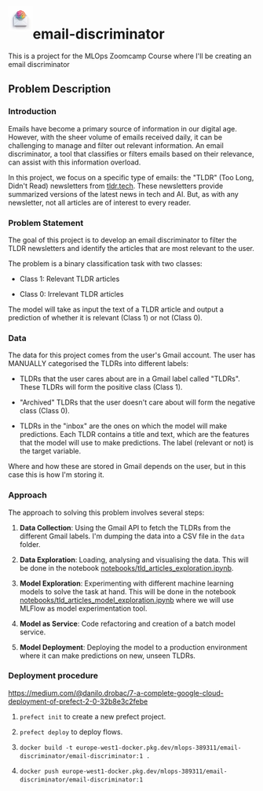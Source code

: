 
<img align="left" width="50" height="50" src="./images/email-discriminator.png" alt="email-discriminator">

# email-discriminator

This is a project for the MLOps Zoomcamp Course where I'll be creating an email discriminator

## Problem Description

### Introduction

Emails have become a primary source of information in our digital age. However, with the sheer volume of emails received daily, it can be challenging to manage and filter out relevant information. An email discriminator, a tool that classifies or filters emails based on their relevance, can assist with this information overload.

In this project, we focus on a specific type of emails: the "TLDR" (Too Long, Didn't Read) newsletters from [tldr.tech](https://tldr.tech/). These newsletters provide summarized versions of the latest news in tech and AI. But, as with any newsletter, not all articles are of interest to every reader.

### Problem Statement

The goal of this project is to develop an email discriminator to filter the TLDR newsletters and identify the articles that are most relevant to the user.

The problem is a binary classification task with two classes:

* Class 1: Relevant TLDR articles

* Class 0: Irrelevant TLDR articles

The model will take as input the text of a TLDR article and output a prediction of whether it is relevant (Class 1) or not (Class 0).

### Data

The data for this project comes from the user's Gmail account. The user has MANUALLY categorised the TLDRs into different labels:

* TLDRs that the user cares about are in a Gmail label called "TLDRs". These TLDRs will form the positive class (Class 1).

* "Archived" TLDRs that the user doesn't care about will form the negative class (Class 0).

* TLDRs in the "inbox" are the ones on which the model will make predictions.
Each TLDR contains a title and text, which are the features that the model will use to make predictions. The label (relevant or not) is the target variable.

Where and how these are stored in Gmail depends on the user, but in this case this is how I'm storing it.

### Approach

The approach to solving this problem involves several steps:

1. **Data Collection**: Using the Gmail API to fetch the TLDRs from the different Gmail labels. I'm dumping the data into a CSV file in the `data` folder.

2. **Data Exploration**: Loading, analysing and visualising the data. This will be done in the notebook [notebooks/tld_articles_exploration.ipynb](notebooks/tld_articles_exploration.ipynb).

3. **Model Exploration**: Experimenting with different machine learning models to solve the task at hand. This will be done in the notebook [notebooks/tld_articles_model_exploration.ipynb](notebooks/tld_articles_model_exploration.ipynb) where we will use MLFlow as model experimentation tool.

4. **Model as Service**: Code refactoring and creation of a batch model service.

5. **Model Deployment**: Deploying the model to a production environment where it can make predictions on new, unseen TLDRs.


### Deployment procedure

https://medium.com/@danilo.drobac/7-a-complete-google-cloud-deployment-of-prefect-2-0-32b8e3c2febe

1. `prefect init` to create a new prefect project.

2. `prefect deploy` to deploy flows.

3. `docker build -t europe-west1-docker.pkg.dev/mlops-389311/email-discriminator/email-discriminator:1 .`

4. `docker push europe-west1-docker.pkg.dev/mlops-389311/email-discriminator/email-discriminator:1`
